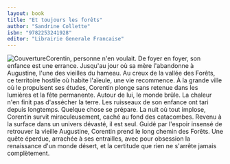 ```yaml
---
layout: book
title: "Et toujours les forêts"
author: "Sandrine Collette"
isbn: "9782253241928"
editor: "Librairie Generale Francaise"
---
```

![Couverture](/img/9782253241928.jpg)Corentin, personne n'en voulait. De foyer en foyer, son enfance est une errance. Jusqu'au jour où sa mère l'abandonne à Augustine, l'une des vieilles du hameau. Au creux de la vallée des Forêts, ce territoire hostile où habite l'aïeule, une vie recommence.
À la grande ville où le propulsent ses études, Corentin plonge sans retenue dans les lumières et la fête permanente. Autour de lui, le monde brûle. La chaleur n'en finit pas d'assécher la terre. Les ruisseaux de son enfance ont tari depuis longtemps. Quelque chose se prépare.
La nuit où tout implose, Corentin survit miraculeusement, caché au fond des catacombes. Revenu à la surface dans un univers dévasté, il est seul. Guidé par l'espoir insensé de retrouver la vieille Augustine, Corentin prend le long chemin des Forêts. Une quête éperdue, arrachée à ses entrailles, avec pour obsession la renaissance d'un monde désert, et la certitude que rien ne s'arrête jamais complètement.

